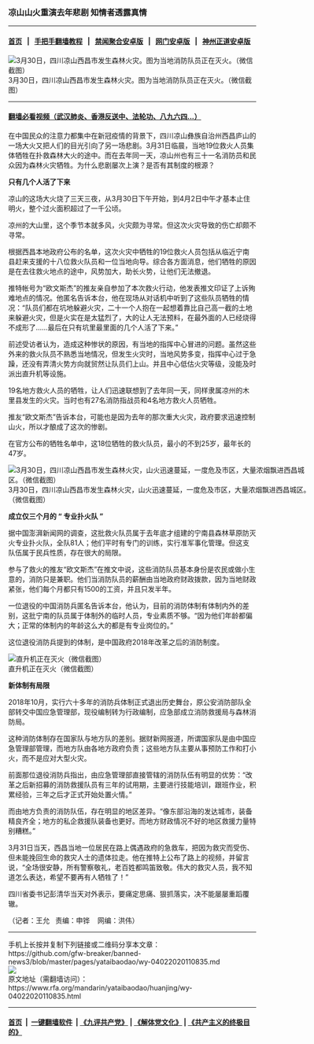 ### 凉山山火重演去年悲剧   知情者透露真情
------------------------

#### [首页](https://github.com/gfw-breaker/banned-news3/blob/master/README.md) &nbsp;&nbsp;|&nbsp;&nbsp; [手把手翻墙教程](https://github.com/gfw-breaker/guides/wiki) &nbsp;&nbsp;|&nbsp;&nbsp; [禁闻聚合安卓版](https://github.com/gfw-breaker/bn-android) &nbsp;&nbsp;|&nbsp;&nbsp; [网门安卓版](https://github.com/oGate2/oGate) &nbsp;&nbsp;|&nbsp;&nbsp; [神州正道安卓版](https://github.com/SzzdOgate/update) 



<div id="headerimg">
 <img alt="3月30日，四川凉山西昌市发生森林火灾。图为当地消防队员正在灭火。（微信截图）" src="https://www.rfa.org/mandarin/yataibaodao/huanjing/wy-04022020110835.html/wy0402b.jpg/@@images/6911259c-2251-4cd3-90cd-d4a0959ad351.jpeg" title="3月30日，四川凉山西昌市发生森林火灾。图为当地消防队员正在灭火。（微信截图）"/>
 <div id="headerimgcontents">
  <div id="headerimgcaption">
   <span>
    3月30日，四川凉山西昌市发生森林火灾。图为当地消防队员正在灭火。（微信截图）
   </span>
   <!-- zoomattribute -->
  </div>
  <!-- headerimgcaption -->
 </div>
 <!-- headerimagecontents -->
</div>

<hr/>


#### [翻墙必看视频（武汉肺炎、香港反送中、法轮功、八九六四...）](https://github.com/gfw-breaker/banned-news3/blob/master/pages/link3.md)

<div id="storytext">
 <div>
  <div class="slot_header">
  </div>
 </div>
 <p>
  在中国民众的注意力都集中在新冠疫情的背景下，四川凉山彝族自治州西昌庐山的一场大火又把人们的目光引向了另一场悲剧。3月31日临晨，当地19位救火人员集体牺牲在扑救森林大火的途中。而在去年同一天，凉山州也有三十一名消防员和民众因为森林火灾牺牲。为什么悲剧屡次上演？是否有其制度的根源？
 </p>
 <p>
 </p>
 <div>
  <p>
  </p>
  <p>
   <b>
    只有几个人活了下来
   </b>
  </p>
  <p>
   凉山的这场大火烧了三天三夜，从3月30日下午开始，到4月2日中午才基本止住明火，整个过火面积超过了一千公顷。
  </p>
  <p>
   凉州的大山里，这个季节本就多风，火灾颇为寻常。但这次火灾导致的伤亡却颇不寻常。
  </p>
  <p>
   根据西昌本地政府公布的名单，这次火灾中牺牲的19位救火人员包括从临近宁南县赶来支援的十八位救火队员和一位当地向导。综合各方面消息，他们牺牲的原因是在去往救火地点的途中，风势加大，助长火势，让他们无法撤退。
  </p>
  <p>
   推特帐号为“欧文斯杰”的推友亲自参加了本次救火行动，他发表推文印证了上诉殉难地点的情况。他匿名告诉本台，他在现场从对话机中听到了这些队员牺牲的情况：“队员们都在坑地躲避火灾，二十一个人抱在一起想着靠比自己高一截的土地来躲避火灾，但是火实在是太猛烈了，大的让人无法预料，在最外面的人已经烧得不成形了……最后在只有坑里最里面的几个人活了下来。”
  </p>
  <p>
   前述受访者认为，造成这种惨状的原因，有当地的指挥中心冒进的问题。虽然这些外来的救火队员不熟悉当地情况，但发生火灾时，当地风势多变，指挥中心过于急躁，还没有弄清火势方向就贸然让队员们上山。并且中心低估火灾等级，没能及时派出直升机等设施。
  </p>
  <p>
   19名地方救火人员的牺牲，让人们迅速联想到了去年同一天，同样隶属凉州的木里县发生的火灾。当时也有27名消防指战员和4名地方救火人员牺牲。
  </p>
  <p>
   推友“欧文斯杰”告诉本台，可能也是因为去年的那次重大火灾，政府要求迅速控制山火，所以才酿成了这次的惨剧。
  </p>
  <p>
   在官方公布的牺牲名单中，这18位牺牲的救火队员，最小的不到25岁，最年长的47岁。
  </p>
  <div class="image-inline captioned" style="width:622px;">
   <div style="width:622px;">
    <img alt="3月30日，四川凉山西昌市发生森林火灾，山火迅速蔓延，一度危及市区，大量浓烟飘进西昌城区。（微信截图）" src="https://www.rfa.org/mandarin/yataibaodao/huanjing/wy-04022020110835.html/wy0402.jpg" title="3月30日，四川凉山西昌市发生森林火灾，山火迅速蔓延，一度危及市区，大量浓烟飘进西昌城区。（微信截图）"/>
   </div>
   <div class="image-caption">
    <span style="width:622px;">
     3月30日，四川凉山西昌市发生森林火灾，山火迅速蔓延，一度危及市区，大量浓烟飘进西昌城区。（微信截图）
    </span>
    <span class="copyright">
    </span>
   </div>
  </div>
  <p>
   <b>
    成立仅三个月的
   </b>
   <b>
    “
   </b>
   <b>
    专业扑火队
   </b>
   <b>
    ”
   </b>
  </p>
  <p>
   据中国澎湃新闻网的调查，这批救火队员属于去年底才组建的宁南县森林草原防灭火专业扑火队，全队81人；他们平时有专门的训练，实行准军事化管理。但这支队伍属于民兵性质，存在很大的局限。
  </p>
  <p>
   参与了救火的推友“欧文斯杰”在推文中说，这些消防队员基本身份是农民或做小生意的，消防只是兼职。他们当消防队员的薪酬由当地政府财政拨款，因为当地财政紧张，他们每个月都只有1500的工资，并且只发半年。
  </p>
  <p>
   一位退役的中国消防兵匿名告诉本台，他认为，目前的消防体制有体制内外的差别，这批宁南的队员属于体制外的临时人员，专业素质不够。“因为他们年龄都偏大；正常的体制内的年龄这么大的都是有专业岗位的。”
  </p>
  <p>
   这位退役消防兵提到的体制，是中国政府2018年改革之后的消防制度。
  </p>
  <div class="image-inline captioned" style="width:640px;">
   <div style="width:640px;">
    <img alt="直升机正在灭火（微信截图）" src="https://www.rfa.org/mandarin/yataibaodao/huanjing/wy-04022020110835.html/wy0402a.jpg" title="直升机正在灭火（微信截图）"/>
   </div>
   <div class="image-caption">
    <span style="width:640px;">
     直升机正在灭火（微信截图）
    </span>
    <span class="copyright">
    </span>
   </div>
  </div>
  <p>
   <b>
    新体制有局限
   </b>
  </p>
  <p>
   2018年10月，实行六十多年的消防兵体制正式退出历史舞台，原公安消防部队全部转交中国应急管理部，现役编制转为行政编制，应急部成立消防救援局与森林消防局。
  </p>
  <p>
   这种消防体制存在国家队与地方队的差别。据财新网报道，所谓国家队是由中国应急管理部管理，而地方队由各地方政府负责；这些地方队主要从事预防工作和打小火，而不是应对大型火灾。
  </p>
  <p>
   前面那位退役消防兵指出，由应急管理部直接管辖的消防队伍有明显的优势：“改革之后新招募的消防救援队员有三年的试用期，主要进行技能培训，跟班作业，积累经验，三年之后才正式开始处置火情。”
  </p>
  <p>
   而由地方负责的消防队伍，存在明显的地区差异。“像东部沿海的发达城市，装备精良齐全；地方的私企救援队装备也更好。而地方财政情况不好的地区救援力量特别糟糕。”
  </p>
  <p>
   3月31日当天，西昌当地一位居民在路上偶遇政府的急救车，把因为救灾而受伤、但未能挽回生命的救灾人士的遗体拉走。他在推特上公布了路上的视频，并留言说，“全场很安静，所有警察敬礼，老百姓都鸣笛致敬。伟大的救灾人员，我不知道怎么表达，希望不要再有人牺牲了！”
  </p>
  <p>
   四川省委书记彭清华当天对外表示，要痛定思痛、狠抓落实，决不能屡屡重蹈覆辙。
  </p>
  <p>
  </p>
  <p>
   （记者：王允   责编：申铧    网编：洪伟）
  </p>
 </div>
</div>

<hr/>
手机上长按并复制下列链接或二维码分享本文章：<br/>
https://github.com/gfw-breaker/banned-news3/blob/master/pages/yataibaodao/wy-04022020110835.md <br/>
<a href='https://github.com/gfw-breaker/banned-news3/blob/master/pages/yataibaodao/wy-04022020110835.md'><img src='https://github.com/gfw-breaker/banned-news3/blob/master/pages/yataibaodao/wy-04022020110835.md.png'/></a> <br/>
原文地址（需翻墙访问）：https://www.rfa.org/mandarin/yataibaodao/huanjing/wy-04022020110835.html


------------------------
#### [首页](https://github.com/gfw-breaker/banned-news3/blob/master/README.md) &nbsp;|&nbsp; [一键翻墙软件](https://github.com/gfw-breaker/nogfw/blob/master/README.md) &nbsp;| [《九评共产党》](https://github.com/gfw-breaker/9ping.md/blob/master/README.md#九评之一评共产党是什么) | [《解体党文化》](https://github.com/gfw-breaker/jtdwh.md/blob/master/README.md) | [《共产主义的终极目的》](https://github.com/gfw-breaker/gczydzjmd.md/blob/master/README.md)


<img src='http://gfw-breaker.win/banned-news3/pages/yataibaodao/wy-04022020110835.md' width='0px' height='0px'/>